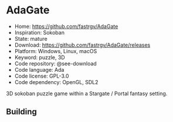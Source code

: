 # AdaGate

- Home: https://github.com/fastrgv/AdaGate
- Inspiration: Sokoban
- State: mature
- Download: https://github.com/fastrgv/AdaGate/releases
- Platform: Windows, Linux, macOS
- Keyword: puzzle, 3D
- Code repository: @see-download
- Code language: Ada
- Code license: GPL-3.0
- Code dependency: OpenGL, SDL2

3D sokoban puzzle game within a Stargate / Portal fantasy setting.

## Building
